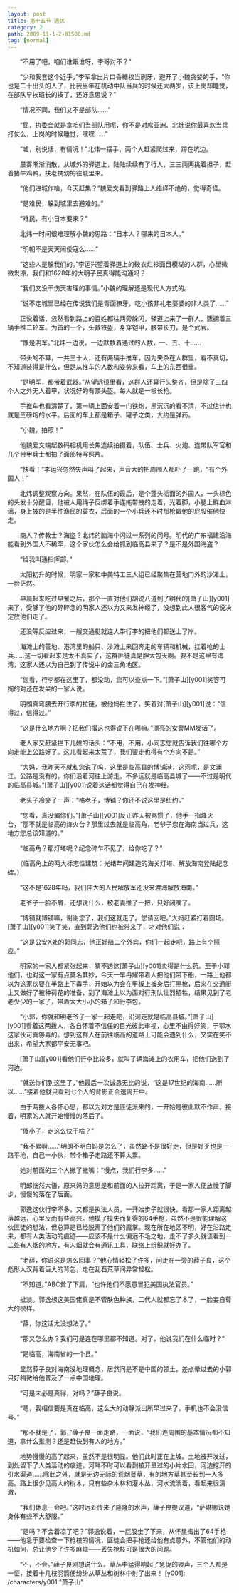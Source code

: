 ```yaml
---
layout: post
title: 第十五节 遇伏
category: 2
path: 2009-11-1-2-01500.md
tag: [normal]
---
```


　　“不用了吧，咱们谁跟谁呀，李哥对不？”

　　“少和我套这个近乎，”李军拿出片口香糖权当刷牙，避开了小魏贪婪的手，“你也是二十出头的人了，比我当年在机动中队当兵的时候还大两岁，该上岗却睡觉，在部队早挨班长的揍了，还好意思说？”

　　“情况不同，我们又不是部队……”

　　“屁，执委会就是拿咱们当部队用呢，你不是对席亚洲、北炜说你最喜欢当兵打仗么，上岗的时候睡觉，嘿嘿……”

　　“嘘，别说话，有情况！”北炜一摆手，两个人赶紧爬过来，蹲在坑边。

　　晨雾渐渐消散，从城外的驿道上，陆陆续续有了行人，三三两两挑着担子，赶着猪牛鸡鸭，扶老携幼的往城里来。

　　“他们进城作啥，今天赶集？”魏爱文看到驿路上人络绎不绝的，觉得奇怪。

　　“是难民，躲到城里去避难的。”

　　“难民，有小日本要来？”

　　北炜一时间很难理解小魏的思路：“日本人？哪来的日本人。”

　　“明朝不是天天闹倭寇么……”

　　“这些人是躲我们的。”李运兴望着驿道上的破衣烂衫面目模糊的人群，心里微微发凉，我们和1628年的大明子民真得能沟通吗？

　　“我们又没干伤天害理的事情。”小魏的理解还是现代人方式的。

　　“说不定城里已经在传说我们是青面獠牙，吃小孩非礼老婆婆的非人类了……”

　　正说着话，忽然看到路上的百姓都往两旁躲闪，驿道上来了一群人，簇拥着三辆手推二轮车。为首的一个，头戴铁盔，身穿铠甲，腰带长刀，是个武官。

　　“像是明军。”北炜一边说，一边默数着通过的人数，一、五、十……

　　带头的不算，一共三十人，还有两辆手推车，因为夹杂在人群里，看不真切，不知道装得是什么，但是从推车的人数和姿势来看，车上的东西很重。

　　“是明军，都带着武器。”从望远镜里看，这群人还算行头整齐，但是除了三四个人之外无人着甲，状况好的有顶头盔。每人就是一根长枪。

　　手推车也看清楚了，第一辆上面安着一门铁炮，黑沉沉的看不清，不过估计也就是三磅炮的水平。后面的车上都是箱子、罐子之类，大约是弹药。

　　“小魏，拍照！”

　　他魏爱文端起数码相机用长焦连续拍摄着，队伍、士兵、火炮、连带队军官和几个带甲兵士都拍了面部特写照片。

　　“快看！”李运兴忽然失声叫了起来，声音大的把周围人都吓了一跳，“有个外国人！”

　　北炜调整观察方向。果然，在队伍的最后，是个蓬头垢面的外国人，一头棕色的头发十分醒目，他被人用绳子反绑着手连拖带拽的走着，光着脚，小腿上鲜血淋漓，身上披的是半件渔民的蓑衣，后面的一个小兵还不时那枪戳他的屁股催他快走。

　　商人？传教士？海盗？北炜的脑海中闪过一系列的问号。明代的广东福建沿海能看到外国人不稀罕，这个家伙怎么会给抓到临高县来了？是不是外国海盗？

　　“给我叫通指挥部。”

　　太阳初升的时候，明家一家和中美特工三人组已经聚集在营地门外的沙滩上，一脸茫然。

　　早晨起来吃过早餐之后，那个一直对他们胡说八道到了明代的[萧子山][y001]来了，受够了他的碎碎念的明家人还以为又来发神经了，没想到此人很客气的说决定放他们走了。

　　还没等反应过来，一艘交通艇就连人带行李的把他们都送上了岸。

　　海滩上的营地、港湾里的船只、沙滩上来回奔走的车辆和机械，扛着枪的士兵……这一切看起来是太不真实了，这群匪徒真是胆大包天啊。要不是这里有海湾，这家人还以为自己到了传说中的金三角地区。

　　“您看，行李都在这里了，都没动，您可以查点一下。”[萧子山][y001]笑容可掬的对还在发呆的一家人说。

　　明朗真弯腰去开行李的拉链，被他妈拦住了，笑着对[萧子山][y001]说：“信得过，信得过。”

　　“这是什么地方啊？把我们撂这也得说下在哪嘛。”漂亮的女警MM发话了。

　　老人家又赶紧拦下儿媳的话头：“不用，不用，小同志您就告诉我们往哪个方向走能上公路好了。这儿看起来太荒了，我们要走也得有个方向不是。”

　　“大妈，我昨天不就和您说了吗，这里是临高县的博铺港，这河呢，是文澜江。公路是没有的，你们沿着河往上游走，不多远就是临高县城了——不过是明代的临高县城。”[萧子山][y001]说着这话都觉得自己在发神经。

　　老头子冷笑了一声：“格老子，博铺？你还不说这里是纽约。”

　　“您看，真没骗你们。”[萧子山][y001]反正昨天被骂惯了，他手一指烽火台，“那不就是临高的烽火台？那里过去就是临高角，老爷子您在海南当过兵，这地方您总该知道的。”

　　“临高角？那灯塔呢？纪念碑乍不见了，给你吃了？”

　　（临高角上的两大标志性建筑：光绪年间建造的海关灯塔、解放海南登陆纪念碑。）

　　“这不是1628年吗，我们伟大的人民解放军还没来渡海解放海南。”

　　老爷子一脸不屑，还想说什么，被老妻推了一把，只好闭嘴了。

　　“博铺就博铺嘛，谢谢您了，我们这就走了。您请回吧。”大妈赶紧打着圆场。[萧子山][y001]笑了笑，直到郭逸他们也被带来了，才对他们说：

　　“这是公安X处的郭同志，他正好陪二个外宾，你们一起走吧，路上有个照应。”

　　明家的一家人都紧张起来，猜不透这[萧子山][y001]卖得是什么药。至于小郭他们，也对这一家有点莫名其妙，今天一早冉耀带着人把他们带下船，一路上他都以为这家伙要在半路上下毒手，开始以为会在甲板上被身后打黑枪，后来在交通艇上又做好了被种荷花的准备，到了海滩上以为面对行刑队壮烈牺牲，结果见到了老老少少的一家子，带着大大小小的箱子和行李包。

　　“小郭，你就和明老爷子一家一起走吧，沿河走就是临高县城。”[萧子山][y001]看着这两拨人，各自怀着不信任的目光彼此审视，心里不由得好笑，于鄂水这家伙可真够毒的。想到这群人在前往临高的道路上可能会遇到什么，又实在笑不出来，希望大家都平安无事吧。

　　[萧子山][y001]看他们行李比较多，就叫了辆海滩上的农用车，把他们送到了河边。

　　“就送你们到这里了，”他最后一次诚恳无比的说，“这是17世纪的海南……所以……”接着他就只看到七个人的背影正全速离开中。

　　由于两拨人各怀心思，都以为对方是匪徒派来的，一开始是彼此默不作声，接着，明家的人就开始慢慢的落后了。

　　“傻小子，走这么快干啥？”

　　“我不累啊……”明朗不明白妈是怎么了，虽然路不是很好走，但是好歹也是一路平地，自己一小伙，带个箱子走路还不算太累。

　　她对前面的三个人撇了撇嘴：“慢点，我们行李多……”

　　明郎恍然大悟，原来妈的意思是和前面的人拉开距离，于是一家人便放慢了脚步，慢慢的落在了后面。

　　郭逸这伙行李不多，又都是执法人员，一开始步子就很快，看那一家人距离越落越远，心里反而有些高兴。他摸了摸失而复得的64手枪，虽然不是很能理解这伙匪徒的想法，但总算是已经脱离了他们的魔掌。现在所在地区不明，好在沿路走来，都有人类活动的痕迹——应该不是什么偏远不毛之地，走不了多久就该看到一二处有人烟的地方，有人烟就会有通讯工具，联络上组织就好办了。

　　“老薛，你说这是怎么回事？”他心情轻松了许多，问走在一旁的薛子良，这个彪形大汉背着巨大的背包，走在乱石荒草间异常轻松。

　　“不知道。”ABC耸了下肩，“也许他们不愿意冒犯美国执法官员。”

　　扯淡。郭逸想这美国佬真是不管肤色种族，二代人就都忘了本了，一脸妄自尊大的模样。

　　“薛，你这话太没想法了。”

　　“那又怎么办？我们可是连在哪里都不知道。对了，他说我们在什么临时？”

　　“是临高，海南省的一个县。”

　　显然薛子良对海南没地理概念，居然问是不是中国的领土，差点晕过去的小郭只好稍微给他普及了一点中国地理。

　　“可是未必是真得，对吗？”薛子良说。

　　“嗯，我相信要是真在临高，这么大的动静派出所早过来了，手机也不会没信号。”

　　“那不就是了，郭，”薛子良一面走路，一面说，“我们连周围的基本情况都不知道，拿什么推测？还是赶快到有人的地方。”

　　地势慢慢的高了起来，虽然不是很明显。他们此时正在上坡。土地被开发过，到处留下了人类活动的痕迹，河畔不时可以看到被开垦过的小片水田，河边挖开的引水渠道……除此之外，就是无边无际的荒烟蔓草，有的地方草甚至长到一人多高。路上很少见高大的树木，只有些杂木林和灌木丛，河水流淌着，看起来很清澈，

　　“我们休息一会吧。”这时远处传来了隆隆的水声，薛子良提议道，“萨琳娜说她身体有些不大舒服。”

　　“是吗？不会着凉了吧？”郭逸说着，一屁股坐了下来，从怀里掏出了64手枪——他急于要检查一下枪枝的情况，匪徒会把手枪还给他有点意外，不管他们的动机如何，总让他少了许多麻烦——丢失枪枝可是很大的问题。

　　“不，不会。”薛子良刚想说什么。草丛中猛得响起了急促的锣声，三个人都是一怔，接着十几枝羽箭便纷纷从草丛和树林中射了出来！
[y001]: /characters/y001 "萧子山"

